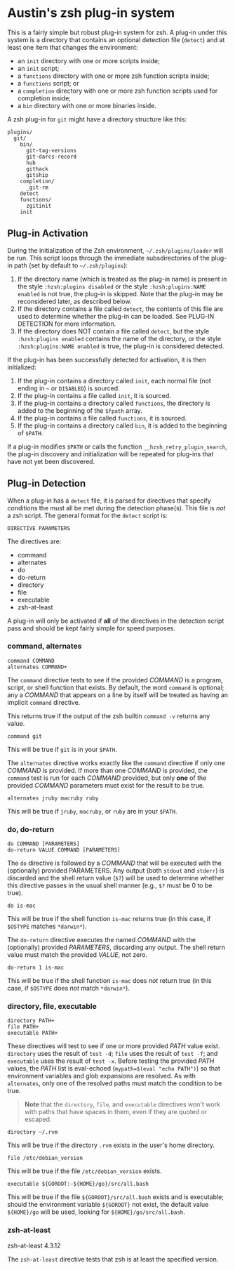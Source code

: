 # Austin's zsh plug-in system

This is a fairly simple but robust plug-in system for zsh. A plug-in under
this system is a directory that contains an optional detection file (`detect`)
and at least one item that changes the environment:

* an `init` directory with one or more scripts inside;
* an `init` script;
* a `functions` directory with one or more zsh function scripts inside;
* a `functions` script; or
* a `completion` directory with one or more zsh function scripts used for
  completion inside;
* a `bin` directory with one or more binaries inside.

A zsh plug-in for `git` might have a directory structure like this:

    plugins/
      git/
        bin/
          git-tag-versions
          git-darcs-record
          hub
          githack
          gitship
        completion/
          _git-rm
        detect
        functions/
          zgitinit
        init

## Plug-in Activation

During the initialization of the Zsh environment, `~/.zsh/plugins/loader` will
be run. This script loops through the immediate subsdirectories of the plug-in
path (set by default to `~/.zsh/plugins`):

1.  If the directory name (which is treated as the plug-in name) is present in
    the style `:hzsh:plugins disabled` or the style `:hzsh:plugins:NAME
    enabled` is not true, the plug-in is skipped. Note that the plug-in may be
    reconsidered later, as described below.
2.  If the directory contains a file called `detect`, the contents of this
    file are used to determine whether the plug-in can be loaded. See PLUG-IN
    DETECTION for more information.
3.  If the directory does NOT contain a file called `detect`, but the style
    `:hzsh:plugins enabled` contains the name of the directory, or the style
    `:hzsh:plugins:NAME enabled` is true, the plug-in is considered detected.

If the plug-in has been successfully detected for activation, it is then
initialized:

1.  If the plug-in contains a directory called `init`, each normal file (not
    ending in `~` or `DISABLED`) is sourced.
2.  If the plug-in contains a file called `init`, it is sourced.
3.  If the plug-in contains a directory called `functions`, the directory is
    added to the beginning of the `$fpath` array.
4.  If the plug-in contains a file called `functions`, it is sourced.
5.  If the plug-in contains a directory called `bin`, it is added to the
    beginning of `$PATH`.

If a plug-in modifies `$PATH` or calls the function
`__hzsh_retry_plugin_search`, the plug-in discovery and initialization will be
repeated for plug-ins that have not yet been discovered.

## Plug-in Detection

When a plug-in has a `detect` file, it is parsed for directives that specify
conditions the must all be met during the detection phase(s). This file is
*not* a zsh script. The general format for the `detect` script is:

    DIRECTIVE PARAMETERS

The directives are:

* command
* alternates
* do
* do-return
* directory
* file
* executable
* zsh-at-least

A plug-in will only be activated if **all** of the directives in the detection
script pass and should be kept fairly simple for speed purposes.

### command, alternates

    command COMMAND
    alternates COMMAND+

The `command` directive tests to see if the provided *COMMAND* is a program,
script, or shell function that exists. By default, the word `command` is
optional; any a *COMMAND* that appears on a line by itself will be treated as
having an implicit `command` directive.

This returns true if the output of the zsh builtin `command -v` returns any
value.

    command git

This will be true if `git` is in your `$PATH`.

The `alternates` directive works exactly like the `command` directive if only
one *COMMAND* is provided. If more than one *COMMAND* is provided, the
`command` test is run for each *COMMAND* provided, but only **one** of the
provided *COMMAND* parameters must exist for the result to be true.

    alternates jruby macruby ruby

This will be true if `jruby`, `macruby`, or `ruby` are in your `$PATH`.

### do, do-return

    do COMMAND [PARAMETERS]
    do-return VALUE COMMAND [PARAMETERS]

The `do` directive is followed by a *COMMAND* that will be executed with the
(optionally) provided PARAMETERS. Any output (both `stdout` and `stderr`) is
discarded and the shell return value (`$?`) will be used to determine whether
this directive passes in the usual shell manner (e.g., `$?` must be 0 to be
true).

    do is-mac

This will be true if the shell function `is-mac` returns true (in this case, if
`$OSTYPE` matches `*darwin*`).

The `do-return` directive executes the named *COMMAND* with the (optionally)
provided *PARAMETERS*, discarding any output. The shell return value must match
the provided *VALUE*, not zero.

    do-return 1 is-mac

This will be true if the shell function `is-mac` does *not* return true (in
this case, if `$OSTYPE` does *not* match `*darwin*`).

### directory, file, executable

    directory PATH+
    file PATH+
    executable PATH+

These directives will test to see if one or more provided *PATH* value exist.
`directory` uses the result of `test -d`; `file` uses the result of `test -f`;
and `executable` uses the result of `test -x`. Before testing the provided
*PATH* values, the *PATH* list is eval-echoed (`mypath=$(eval "echo PATH")`)
so that environment variables and glob expansions are resolved. As with
`alternates`, only one of the resolved paths must match the condition to be
true.

> **Note** that the `directory`, `file`, and `executable` directives won't
> work with paths that have spaces in them, even if they are quoted or
> escaped.

    directory ~/.rvm

This will be true if the directory `.rvm` exists in the user's home directory.

    file /etc/debian_version

This will be true if the file `/etc/debian_version` exists.

    executable ${GOROOT:-${HOME}/go}/src/all.bash

This will be true if the file `${GOROOT}/src/all.bash` exists and is
executable; should the environment variable `${GOROOT}` not exist, the default
value `${HOME}/go` will be used, looking for `${HOME}/go/src/all.bash`.

### zsh-at-least

   zsh-at-least 4.3.12

The `zsh-at-least` directive tests that zsh is at least the specified version.

